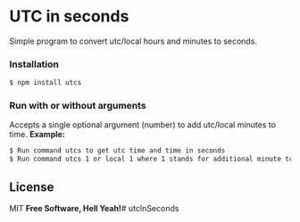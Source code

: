 # UTC in seconds

Simple program to convert utc/local hours and minutes to seconds.

### Installation
```sh
$ npm install utcs
```

### Run with or without arguments
Accepts a single optional argument (number) to add utc/local minutes to time.
**Example:**
```sh
$ Run command utcs to get utc time and time in seconds
$ Run command utcs 1 or local 1 where 1 stands for additional minute to be added
```
License
----
MIT
**Free Software, Hell Yeah!**# utcInSeconds
